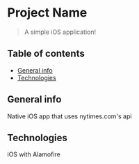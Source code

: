 # Project Name
> A simple iOS application!

## Table of contents
* [General info](#general-info)
* [Technologies](#technologies)


## General info
Native iOS app that uses nytimes.com's api

## Technologies
iOS with Alamofire 

